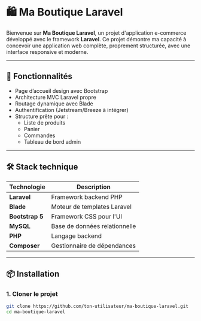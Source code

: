 # 🛍️ Ma Boutique Laravel

Bienvenue sur **Ma Boutique Laravel**, un projet d'application e-commerce développé avec le framework **Laravel**. Ce projet démontre ma capacité à concevoir une application web complète, proprement structurée, avec une interface responsive et moderne.

---

## 🚀 Fonctionnalités

- Page d’accueil design avec Bootstrap
- Architecture MVC Laravel propre
- Routage dynamique avec Blade
- Authentification (Jetstream/Breeze à intégrer)
- Structure prête pour :
  - Liste de produits
  - Panier
  - Commandes
  - Tableau de bord admin

---

## 🛠️ Stack technique

| Technologie | Description |
|-------------|-------------|
| **Laravel** | Framework backend PHP |
| **Blade**   | Moteur de templates Laravel |
| **Bootstrap 5** | Framework CSS pour l'UI |
| **MySQL**   | Base de données relationnelle |
| **PHP**     | Langage backend |
| **Composer** | Gestionnaire de dépendances |

---

## 📦 Installation

### 1. Cloner le projet

```bash
git clone https://github.com/ton-utilisateur/ma-boutique-laravel.git
cd ma-boutique-laravel
